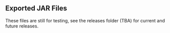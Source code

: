 ## Exported JAR Files
These files are still for testing, see the releases folder (TBA) for current and future releases.
